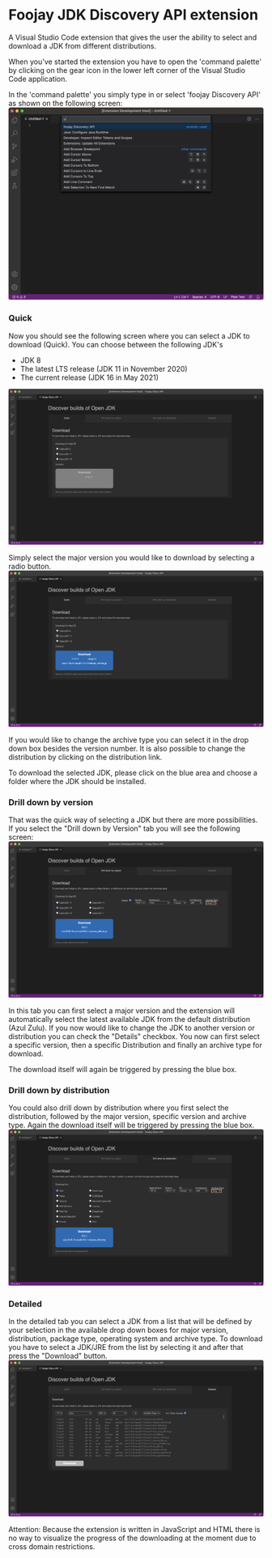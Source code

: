 # Foojay JDK Discovery API extension

A Visual Studio Code extension that gives the user the ability to select and download a JDK from different distributions.


When you've started the extension you have to open the 'command palette' by clicking on the gear icon in the lower
left corner of the Visual Studio Code application.

In the 'command palette' you simply type in or select 'foojay Discovery API' as shown on the following screen:
![command palette](https://github.com/HanSolo/discoextension/raw/main/DiscoExtension1.png)


### Quick
Now you should see the following screen where you can select a JDK to download (Quick). You can choose between the following JDK's
- JDK 8
- The latest LTS release (JDK 11 in November 2020)
- The current release (JDK 16 in May 2021)

![Quick](https://github.com/HanSolo/discoextension/raw/main/QuickSelect.png)

Simply select the major version you would like to download by selecting a radio button.
![Quick 2](https://github.com/HanSolo/discoextension/raw/main/QuickSelect2.png)

If you would like to change the archive type you can select it in the drop down box besides the version number.
It is also possible to change the distribution by clicking on the distribution link.

To download the selected JDK, please click on the blue area and choose a folder where the JDK should be installed.


### Drill down by version
That was the quick way of selecting a JDK but there are more possibilities.
If you select the "Drill down by Version" tab you will see the following screen:
![Drill down by version](https://github.com/HanSolo/discoextension/raw/main/DrillDownByVersion.png)

In this tab you can first select a major version and the extension will automatically select the latest available JDK from the default
distribution (Azul Zulu). If you now would like to change the JDK to another version or distribution you can check the "Details" checkbox.
You now can first select a specific version, then a specific Distribution and finally an archive type for download.

The download itself will again be triggered by pressing the blue box.


### Drill down by distribution
You could also drill down by distribution where you first select the distribution, followed by the major version, specific version and
archive type. Again the download itself will be triggered by pressing the blue box.
![Drill down by distribution](https://github.com/HanSolo/discoextension/raw/main/DrillDownByDistribution.png)


### Detailed
In the detailed tab you can select a JDK from a list that will be defined by your selection in the available drop down boxes for major version,
distribution, package type, operating system and archive type.
To download you have to select a JDK/JRE from the list by selecting it and after that press the "Download" button.
![Drill down by distribution](https://github.com/HanSolo/discoextension/raw/main/Detailed.png)


Attention:
Because the extension is written in JavaScript and HTML there is no way to visualize the progress of the downloading at the moment
due to cross domain restrictions.
